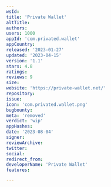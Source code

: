 ```yaml
---
wsId: 
title: 'Private Wallet'
altTitle: 
authors: 
users: 1000
appId: 'com.privated.wallet'
appCountry: 
released: '2023-01-27'
updated: '2023-04-15'
version: '1.1'
stars: 4.8
ratings: 
reviews: 9
size: 
website: 'https://private-wallet.net/'
repository: 
issue: 
icon: 'com.privated.wallet.png'
bugbounty: 
meta: 'removed'
verdict: 'wip'
appHashes: 
date: '2023-08-04'
signer: 
reviewArchive: 
twitter: 
social: 
redirect_from: 
developerName: 'Private Wallet'
features: 

---
```



